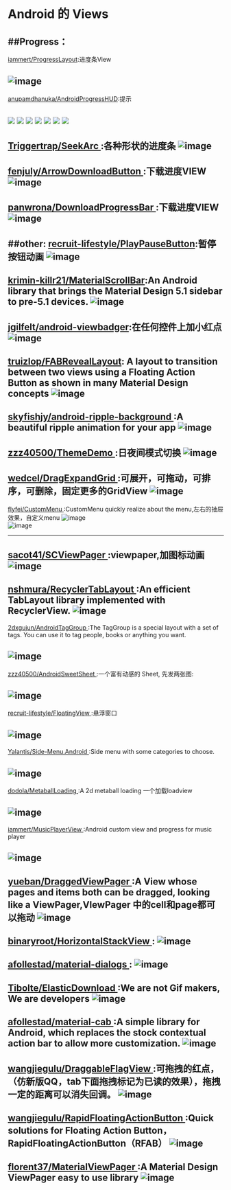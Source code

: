 
# Android 的 Views

##Progress：
---
[iammert/ProgressLayout](https://github.com/wasabeef/Blurry):进度条View

![image](https://raw.githubusercontent.com/iammert/ProgressLayout/master/art/progress_layout_art.png)     
---
[anupamdhanuka/AndroidProgressHUD](https://github.com/anupamdhanuka/AndroidProgressHUD):提示

[![](http://dl.dropbox.com/u/378729/MBProgressHUD/1-thumb.png)](http://dl.dropbox.com/u/378729/MBProgressHUD/1.png)
[![](http://dl.dropbox.com/u/378729/MBProgressHUD/2-thumb.png)](http://dl.dropbox.com/u/378729/MBProgressHUD/2.png)
[![](http://dl.dropbox.com/u/378729/MBProgressHUD/3-thumb.png)](http://dl.dropbox.com/u/378729/MBProgressHUD/3.png)
[![](http://dl.dropbox.com/u/378729/MBProgressHUD/4-thumb.png)](http://dl.dropbox.com/u/378729/MBProgressHUD/4.png)
[![](http://dl.dropbox.com/u/378729/MBProgressHUD/5-thumb.png)](http://dl.dropbox.com/u/378729/MBProgressHUD/5.png)
[![](http://dl.dropbox.com/u/378729/MBProgressHUD/6-thumb.png)](http://dl.dropbox.com/u/378729/MBProgressHUD/6.png)
[![](http://dl.dropbox.com/u/378729/MBProgressHUD/7-thumb.png)](http://dl.dropbox.com/u/378729/MBProgressHUD/7.png)   
---

[ Triggertrap/SeekArc ](https://github.com/Triggertrap/SeekArc):各种形状的进度条
![image](https://camo.githubusercontent.com/1f5a943833fb6f1dc825d12df588dbf34c6da057/68747470733a2f2f7261772e6769746875622e636f6d2f6e65696c643030312f5365656b4172632f6d61737465722f7261772f73616d706c655f6170702e706e67) 
---
[ fenjuly/ArrowDownloadButton ](https://github.com/fenjuly/ArrowDownloadButton):下载进度VIEW
![image](https://github.com/fenjuly/ArrowDownloadButton/blob/master/screenshots/arrowdownloadbutton.gif)     
---
[ panwrona/DownloadProgressBar ](https://github.com/panwrona/DownloadProgressBar):下载进度VIEW
![image](https://github.com/panwrona/DownloadProgressBar/blob/master/success.gif)     
---
##other:
[recruit-lifestyle/PlayPauseButton](https://github.com/recruit-lifestyle/PlayPauseButton):暂停按钮动画
![image](https://github.com/recruit-lifestyle/PlayPauseButton/blob/master/sc/animation.gif)     
---
[krimin-killr21/MaterialScrollBar](https://github.com/krimin-killr21/MaterialScrollBar):An Android library that brings the Material Design 5.1 sidebar to pre-5.1 devices.
![image](https://camo.githubusercontent.com/0333cfd07a9cdab59fdc537036226b5d698919eb/687474703a2f2f692e696d6775722e636f6d2f38444e4c716b6e2e706e67)     
---
[jgilfelt/android-viewbadger](https://github.com/jgilfelt/android-viewbadger):在任何控件上加小红点
![image](https://camo.githubusercontent.com/a705a3e88c75ae2394943bd7c56f725697616ea8/687474703a2f2f7777772e6a65666667696c66656c742e636f6d2f766965776261646765722f76622d31612e706e67)     
---

[truizlop/FABRevealLayout](https://github.com/truizlop/FABRevealLayout):
A layout to transition between two views using a Floating Action Button as shown in many Material Design concepts
![image](https://github.com/truizlop/FABRevealLayout/blob/master/art/fabrl_mgsv.gif)     
---
[ skyfishjy/android-ripple-background ](https://github.com/skyfishjy/android-ripple-background):A beautiful ripple animation for your app
![image](https://github.com/skyfishjy/android-ripple-background/blob/master/previews/rippleSimple.gif)     
---
[ zzz40500/ThemeDemo ](https://github.com/zzz40500/ThemeDemo):日夜间模式切换
![image](https://camo.githubusercontent.com/4e20023c30295f60e6b54d710ecfe824e2df25ee/687474703a2f2f75706c6f61642d696d616765732e6a69616e7368752e696f2f75706c6f61645f696d616765732f3136363836362d663461323662626565626233666666392e6769663f696d6167654d6f6772322f6175746f2d6f7269656e742f7374726970)     
---
[ wedcel/DragExpandGrid ](https://github.com/wedcel/DragExpandGrid):可展开，可拖动，可排序，可删除，固定更多的GridView
![image](https://github.com/wedcel/DragExpandGrid/blob/master/device-2015-08-26-180601.gif)     
---
[ flyfei/CustomMenu ](https://github.com/flyfei/CustomMenu):CustomMenu quickly realize about the menu,左右的抽屉效果，自定义menu
![image](https://github.com/flyfei/CustomMenu/blob/master/resources/only_right_menu.gif)    
![image](https://github.com/flyfei/CustomMenu/blob/master/resources/double_menu.gif)     

---
[ sacot41/SCViewPager ](https://github.com/sacot41/SCViewPager):viewpaper,加图标动画
![image](https://raw.githubusercontent.com/sacot41/SCViewPager/master/example_2.gif)     
---
[ nshmura/RecyclerTabLayout ](https://github.com/nshmura/RecyclerTabLayout):An efficient TabLayout library implemented with RecyclerView.
![image](https://github.com/nshmura/RecyclerTabLayout/blob/master/art/years.gif)     
---
[ 2dxgujun/AndroidTagGroup ](https://github.com/2dxgujun/AndroidTagGroup):The TagGroup is a special layout with a set of tags. You can use it to tag people, books or anything you want.


![image](https://camo.githubusercontent.com/8adbb5c44c656151cb108ada6d1383e2c6af38b7/687474703a2f2f7777342e73696e61696d672e636e2f6c617267652f62636532646561396a7731657362736279397635666a323075303077386a78782e6a7067)     
---
[ zzz40500/AndroidSweetSheet ](https://github.com/zzz40500/AndroidSweetSheet):一个富有动感的 Sheet, 先发两张图: 


![image](https://raw.githubusercontent.com/zzz40500/AndroidSweetSheet/master/screenshot/Design.gif)     
---
[ recruit-lifestyle/FloatingView ](https://github.com/recruit-lifestyle/FloatingView):悬浮窗口


![image](https://github.com/recruit-lifestyle/FloatingView/blob/master/screenshot/animation.gif)     
---

[ Yalantis/Side-Menu.Android ](https://github.com/Yalantis/Side-Menu.Android):Side menu with some categories to choose.


![image](https://camo.githubusercontent.com/cb6caa7a392d01d46bca9d9485c01fc173f55fac/68747470733a2f2f6431337961637572716a676172612e636c6f756466726f6e742e6e65742f75736572732f3132353035362f73637265656e73686f74732f313638393932322f6576656e74732d6d656e755f312d312d362e676966)     
---
[ dodola/MetaballLoading ](https://github.com/dodola/MetaballLoading):A 2d metaball loading 一个加载loadview


![image](https://github.com/dodola/MetaballLoading/blob/master/metaball.gif)     
---
[ iammert/MusicPlayerView ](https://github.com/iammert/MusicPlayerView):Android custom view and progress for music player


![image](https://raw.githubusercontent.com/iammert/MusicPlayerView/master/art/art2.gif)     
---
[ yueban/DraggedViewPager ](https://github.com/yueban/DraggedViewPager):A View whose pages and items both can be dragged, looking like a ViewPager,VIewPager 中的cell和page都可以拖动
![image](https://github.com/yueban/DraggedViewPager/raw/master/DraggedViewPager.gif)     
---

[ binaryroot/HorizontalStackView ](https://github.com/binaryroot/HorizontalStackView):
![image](https://camo.githubusercontent.com/f3c7900a7672da64ba5d30cb48363cec2165b12b/687474703a2f2f692e67697068792e636f6d2f336f3835784a754173514c454831694237712e676966)     
---
[ afollestad/material-dialogs ](https://github.com/afollestad/material-dialogs):
![image](https://raw.githubusercontent.com/afollestad/material-dialogs/master/art/mdshowcase.png)     
---
[ Tibolte/ElasticDownload ](https://github.com/Tibolte/ElasticDownload):We are not Gif makers, We are developers
![image](https://raw.githubusercontent.com/Tibolte/ElasticDownload/master/success.gif)     
---

[ afollestad/material-cab ](https://github.com/afollestad/material-cab):A simple library for Android, which replaces the stock contextual action bar to allow more customization.
![image](https://raw.githubusercontent.com/afollestad/material-cab/master/art/screenshot2.png)     
---
[ wangjiegulu/DraggableFlagView ](https://github.com/wangjiegulu/DraggableFlagView):可拖拽的红点，（仿新版QQ，tab下面拖拽标记为已读的效果），拖拽一定的距离可以消失回调。
![image](https://raw.githubusercontent.com/wangjiegulu/DraggableFlagView/master/screenshot/draggableflagview.gif)     
---
[ wangjiegulu/RapidFloatingActionButton ](https://github.com/wangjiegulu/RapidFloatingActionButton):Quick solutions for Floating Action Button，RapidFloatingActionButton（RFAB）
![image](https://raw.githubusercontent.com/wangjiegulu/RapidFloatingActionButton/master/screenshot/rfab_label_list.gif)     
---
[ florent37/MaterialViewPager ](https://github.com/florent37/MaterialViewPager):A Material Design ViewPager easy to use library
![image](https://camo.githubusercontent.com/359d79f8f6cc6381234fee59f5b7c3bc055471ed/68747470733a2f2f7261772e6769746875622e636f6d2f666c6f72656e7433372f4d6174657269616c5669657750616765722f6d61737465722f73637265656e73686f74732f707265766965775f736d616c6c2e706e67)     
---


